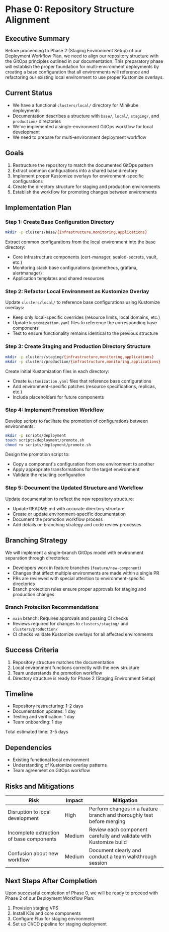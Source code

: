# Phase 0: Repository Structure Alignment

## Executive Summary

Before proceeding to Phase 2 (Staging Environment Setup) of our Deployment Workflow Plan, we need to align our repository structure with the GitOps principles outlined in our documentation. This preparatory phase will establish the proper foundation for multi-environment deployments by creating a base configuration that all environments will reference and refactoring our existing local environment to use proper Kustomize overlays.

## Current Status

- We have a functional `clusters/local/` directory for Minikube deployments
- Documentation describes a structure with `base/`, `local/`, `staging/`, and `production/` directories
- We've implemented a single-environment GitOps workflow for local development
- We need to prepare for multi-environment deployment workflow

## Goals

1. Restructure the repository to match the documented GitOps pattern
2. Extract common configurations into a shared base directory
3. Implement proper Kustomize overlays for environment-specific configurations
4. Create the directory structure for staging and production environments
5. Establish the workflow for promoting changes between environments

## Implementation Plan

### Step 1: Create Base Configuration Directory

```bash
mkdir -p clusters/base/{infrastructure,monitoring,applications}
```

Extract common configurations from the local environment into the base directory:

- Core infrastructure components (cert-manager, sealed-secrets, vault, etc.)
- Monitoring stack base configurations (prometheus, grafana, alertmanager)
- Application templates and shared resources

### Step 2: Refactor Local Environment as Kustomize Overlay

Update `clusters/local/` to reference base configurations using Kustomize overlays:

- Keep only local-specific overrides (resource limits, local domains, etc.)
- Update `kustomization.yaml` files to reference the corresponding base components
- Test to ensure functionality remains identical to the previous structure

### Step 3: Create Staging and Production Directory Structure

```bash
mkdir -p clusters/staging/{infrastructure,monitoring,applications}
mkdir -p clusters/production/{infrastructure,monitoring,applications}
```

Create initial Kustomization files in each directory:

- Create `kustomization.yaml` files that reference base configurations
- Add environment-specific patches (resource specifications, replicas, etc.)
- Include placeholders for future components

### Step 4: Implement Promotion Workflow

Develop scripts to facilitate the promotion of configurations between environments:

```bash
mkdir -p scripts/deployment
touch scripts/deployment/promote.sh
chmod +x scripts/deployment/promote.sh
```

Design the promotion script to:
- Copy a component's configuration from one environment to another
- Apply appropriate transformations for the target environment
- Validate the resulting configuration

### Step 5: Document the Updated Structure and Workflow

Update documentation to reflect the new repository structure:

- Update README.md with accurate directory structure
- Create or update environment-specific documentation
- Document the promotion workflow process
- Add details on branching strategy and code review processes

## Branching Strategy

We will implement a single-branch GitOps model with environment separation through directories:

- Developers work in feature branches (`feature/new-component`)
- Changes that affect multiple environments are made within a single PR
- PRs are reviewed with special attention to environment-specific directories
- Branch protection rules ensure proper approvals for staging and production changes

### Branch Protection Recommendations

- `main` branch: Requires approvals and passing CI checks
- Reviews required for changes to `clusters/staging/` and `clusters/production/`
- CI checks validate Kustomize overlays for all affected environments

## Success Criteria

1. Repository structure matches the documentation
2. Local environment functions correctly with the new structure
3. Team understands the promotion workflow
4. Directory structure is ready for Phase 2 (Staging Environment Setup)

## Timeline

- Repository restructuring: 1-2 days
- Documentation updates: 1 day
- Testing and verification: 1 day
- Team onboarding: 1 day

Total estimated time: 3-5 days

## Dependencies

- Existing functional local environment
- Understanding of Kustomize overlay patterns
- Team agreement on GitOps workflow

## Risks and Mitigations

| Risk | Impact | Mitigation |
|------|--------|------------|
| Disruption to local development | High | Perform changes in a feature branch and thoroughly test before merging |
| Incomplete extraction of base components | Medium | Review each component carefully and validate with Kustomize build |
| Confusion about new workflow | Medium | Document clearly and conduct a team walkthrough session |

## Next Steps After Completion

Upon successful completion of Phase 0, we will be ready to proceed with Phase 2 of our Deployment Workflow Plan:

1. Provision staging VPS
2. Install K3s and core components
3. Configure Flux for staging environment
4. Set up CI/CD pipeline for staging deployment 